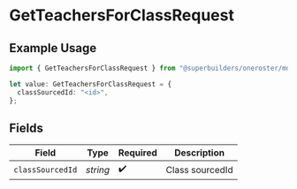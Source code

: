 # GetTeachersForClassRequest

## Example Usage

```typescript
import { GetTeachersForClassRequest } from "@superbuilders/oneroster/models/operations";

let value: GetTeachersForClassRequest = {
  classSourcedId: "<id>",
};
```

## Fields

| Field              | Type               | Required           | Description        |
| ------------------ | ------------------ | ------------------ | ------------------ |
| `classSourcedId`   | *string*           | :heavy_check_mark: | Class sourcedId    |